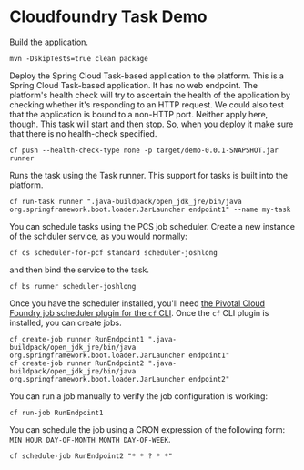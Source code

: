 # Cloudfoundry Task Demo

Build the application.

```
mvn -DskipTests=true clean package
```

Deploy the Spring Cloud Task-based application to the platform. This is a Spring Cloud Task-based application. It has no web endpoint. The platform's health check will try to ascertain the health of the application by checking whether it's responding to an HTTP request. We could also test that the application is bound to a non-HTTP port. Neither apply here, though. This task will start and then stop. So, when you deploy it make sure that there is no health-check specified.


```
cf push --health-check-type none -p target/demo-0.0.1-SNAPSHOT.jar runner 
```

Runs the task using the Task runner. This support for tasks is built into the platform.

```
cf run-task runner ".java-buildpack/open_jdk_jre/bin/java org.springframework.boot.loader.JarLauncher endpoint1" --name my-task
```

You can schedule tasks using the PCS job scheduler. Create a new instance of the schduler service, as you would normally:

```
cf cs scheduler-for-pcf standard scheduler-joshlong
```

and then bind the service to the task.

```
cf bs runner scheduler-joshlong
```

Once you have the scheduler installed, you'll need [the Pivotal Cloud Foundry job scheduler plugin for the `cf` CLI](https://network.pivotal.io/products/p-scheduler-for-pcf). Once the `cf` CLI plugin is installed, you can create jobs.

```
cf create-job runner RunEndpoint1 ".java-buildpack/open_jdk_jre/bin/java org.springframework.boot.loader.JarLauncher endpoint1"
cf create-job runner RunEndpoint2 ".java-buildpack/open_jdk_jre/bin/java org.springframework.boot.loader.JarLauncher endpoint2"
```

You can run a job manually to verify the job configuration is working:

```
cf run-job RunEndpoint1
```

You can schedule the job using a CRON expression of the following form: `MIN HOUR DAY-OF-MONTH MONTH DAY-OF-WEEK`.

```
cf schedule-job RunEndpoint2 "* * ? * *"
```
